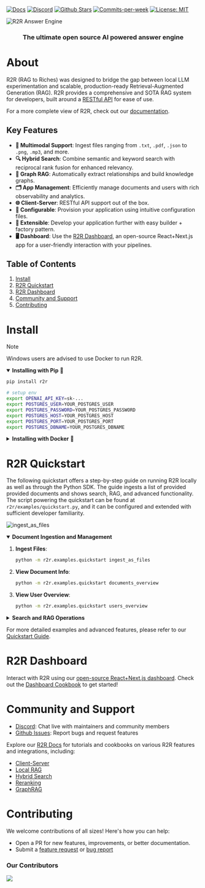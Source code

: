 <p align="left">
  <a href="https://r2r-docs.sciphi.ai"><img src="https://img.shields.io/badge/docs.sciphi.ai-3F16E4" alt="Docs"></a>
  <a href="https://discord.gg/p6KqD2kjtB"><img src="https://img.shields.io/discord/1120774652915105934?style=social&logo=discord" alt="Discord"></a>
  <a href="https://github.com/SciPhi-AI"><img src="https://img.shields.io/github/stars/SciPhi-AI/R2R" alt="Github Stars"></a>
  <a href="https://github.com/SciPhi-AI/R2R/pulse"><img src="https://img.shields.io/github/commit-activity/w/SciPhi-AI/R2R" alt="Commits-per-week"></a>
  <a href="https://opensource.org/licenses/MIT"><img src="https://img.shields.io/badge/License-MIT-purple.svg" alt="License: MIT"></a>
</p>

<img src="./docs/pages/r2r.png" alt="R2R Answer Engine">
<h3 align="center">
The ultimate open source AI powered answer engine
</h3>

# About

R2R (RAG to Riches)  was designed to bridge the gap between local LLM experimentation and scalable, production-ready Retrieval-Augmented Generation (RAG). R2R provides a comprehensive and SOTA RAG system for developers, built around a [RESTful API](/api-reference/introduction) for ease of use.

For a more complete view of R2R, check out our [documentation](https://r2r-docs.sciphi.ai/).

## Key Features
- **📁 Multimodal Support**: Ingest files ranging from `.txt`, `.pdf`, `.json` to `.png`, `.mp3`, and more.
- **🔍 Hybrid Search**: Combine semantic and keyword search with reciprocal rank fusion for enhanced relevancy.
- **🔗 Graph RAG**: Automatically extract relationships and build knowledge graphs.
- **🗂️ App Management**: Efficiently manage documents and users with rich observability and analytics.
- **🌐 Client-Server**: RESTful API support out of the box.
- **🧩 Configurable**: Provision your application using intuitive configuration files.
- **🔌 Extensible**: Develop your application further with easy builder + factory pattern.
- **🖥️ Dashboard**: Use the [R2R Dashboard](https://github.com/SciPhi-AI/R2R-Dashboard), an open-source React+Next.js app for a user-friendly interaction with your pipelines.

## Table of Contents
1. [Install](#install)
2. [R2R Quickstart](#r2r-quickstart)
3. [R2R Dashboard](#r2r-dashboard)
4. [Community and Support](#community-and-support)
5. [Contributing](#contributing)

# Install

> [!NOTE]
> Windows users are advised to use Docker to run R2R.

<details open>
<summary><b>Installing with Pip</b>&nbsp;🐍 </summary>

```bash
pip install r2r

# setup env
export OPENAI_API_KEY=sk-...
export POSTGRES_USER=YOUR_POSTGRES_USER
export POSTGRES_PASSWORD=YOUR_POSTGRES_PASSWORD
export POSTGRES_HOST=YOUR_POSTGRES_HOST
export POSTGRES_PORT=YOUR_POSTGRES_PORT
export POSTGRES_DBNAME=YOUR_POSTGRES_DBNAME
```
<details>
<summary><b>Installing with Docker</b>&nbsp;🐳</summary>

Note: The R2R client must still be installed, even when running with Docker. Download the Python client with `pip install r2r`.

To run R2R using Docker:

```bash
docker pull emrgntcmplxty/r2r:latest

docker run -d \
  --name r2r \
  -p 8000:8000 \
  -e OPENAI_API_KEY=$OPENAI_API_KEY \
  emrgntcmplxty/r2r:latest
```

For local LLMs:

```bash
docker run -d \
  --name r2r \
  --add-host=host.docker.internal:host-gateway \
  -p 8000:8000 \
  -e OLLAMA_API_BASE=http://host.docker.internal:11434 \
  -e CONFIG_OPTION=local_ollama \
  emrgntcmplxty/r2r:latest
```
</details>

# R2R Quickstart
The following quickstart offers a step-by-step guide on running R2R locally as well as through the Python SDK. The guide ingests a list of provided provided documents and shows search, RAG, and advanced functionality. The script powering the quickstart can be found at `r2r/examples/quickstart.py`, and it can be configured and extended with sufficient developer familiarity.

![ingest_as_files](https://github.com/SciPhi-AI/R2R/assets/34580718/b0780f26-8e90-4459-9537-e5871453d003)


<details open>
<summary><b>Document Ingestion and Management</b></summary>

1. **Ingest Files**:
   ```bash
   python -m r2r.examples.quickstart ingest_as_files
   ```

2. **View Document Info**:
   ```bash
   python -m r2r.examples.quickstart documents_overview
   ```

3. **View User Overview**:
   ```bash
   python -m r2r.examples.quickstart users_overview
   ```
</details>

<details>
<summary><b>Search and RAG Operations</b></summary>

1. **Search Documents**:
   ```bash
   python -m r2r.examples.quickstart search --query="Who was Aristotle?"
   ```

2. **RAG Completion**:
   ```bash
   python -m r2r.examples.quickstart rag --query="What was Uber's profit in 2020?"
   ```

3. **Streaming RAG**:
   ```bash
   python -m r2r.examples.quickstart rag --query="What was Lyft's profit in 2020?" --streaming=true
   ```

4. **Hybrid Search RAG**:
   ```bash
   python -m r2r.examples.quickstart rag --query="Who is John Snow?" --do_hybrid_search
   ```
</details>

For more detailed examples and advanced features, please refer to our [Quickstart Guide](https://r2r-docs.sciphi.ai/quickstart).

# R2R Dashboard

Interact with R2R using our [open-source React+Next.js dashboard](https://github.com/SciPhi-AI/R2R-Dashboard). Check out the [Dashboard Cookbook](https://r2r-docs.sciphi.ai/cookbooks/dashboard) to get started!

# Community and Support

- [Discord](https://discord.gg/p6KqD2kjtB): Chat live with maintainers and community members
- [Github Issues](https://github.com/SciPhi-AI/R2R/issues): Report bugs and request features

Explore our [R2R Docs](https://r2r-docs.sciphi.ai/) for tutorials and cookbooks on various R2R features and integrations, including:
- [Client-Server](/cookbooks/client-server)
- [Local RAG](/cookbooks/local-rag)
- [Hybrid Search](/cookbooks/hybrid-search)
- [Reranking](/cookbooks/rerank-search)
- [GraphRAG](https://r2r-docs.sciphi.ai/cookbooks/knowledge-graph)

# Contributing

We welcome contributions of all sizes! Here's how you can help:

- Open a PR for new features, improvements, or better documentation.
- Submit a [feature request](https://github.com/SciPhi-AI/R2R/issues/new?assignees=&labels=&projects=&template=feature_request.md&title=) or [bug report](https://github.com/SciPhi-AI/R2R/issues/new?assignees=&labels=&projects=&template=bug_report.md&title=)

### Our Contributors
<a href="https://github.com/SciPhi-AI/R2R/graphs/contributors">
  <img src="https://contrib.rocks/image?repo=SciPhi-AI/R2R" />
</a>
